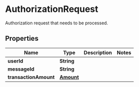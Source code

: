 

# AuthorizationRequest

Authorization request that needs to be processed.

## Properties

| Name | Type | Description | Notes |
|------------ | ------------- | ------------- | -------------|
|**userId** | **String** |  |  |
|**messageId** | **String** |  |  |
|**transactionAmount** | [**Amount**](Amount.md) |  |  |



